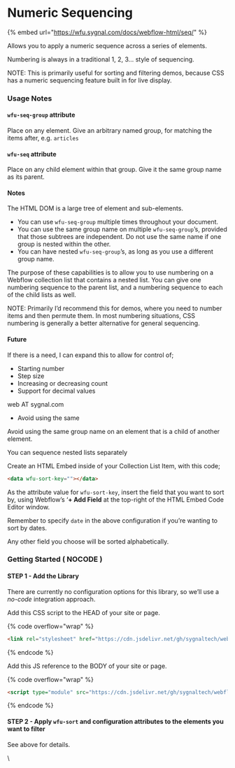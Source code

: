 # Numeric Sequencing

{% embed url="https://wfu.sygnal.com/docs/webflow-html/seq/" %}

Allows you to apply a numeric sequence across a series of elements.

Numbering is always in a traditional 1, 2, 3… style of sequencing.

NOTE: This is primarily useful for sorting and filtering demos, because CSS has a numeric sequencing feature built in for live display.

### Usage Notes <a href="#usage-notes" id="usage-notes"></a>

#### `wfu-seq-group` attribute <a href="#wfu-seq-group-attribute" id="wfu-seq-group-attribute"></a>

Place on any element. Give an arbitrary named group, for matching the items after, e.g. `articles`

#### `wfu-seq` attribute <a href="#wfu-seq-attribute" id="wfu-seq-attribute"></a>

Place on any child element within that group. Give it the same group name as its parent.

#### Notes <a href="#notes" id="notes"></a>

The HTML DOM is a large tree of element and sub-elements.

* You can use `wfu-seq-group` multiple times throughout your document.
* You can use the same group name on multiple `wfu-seq-group`’s, provided that those subtrees are independent. Do not use the same name if one group is nested within the other.
* You can have nested `wfu-seq-group`’s, as long as you use a different group name.

The purpose of these capabilities is to allow you to use numbering on a Webflow collection list that contains a nested list. You can give one numbering sequence to the parent list, and a numbering sequence to each of the child lists as well.

NOTE: Primarily I’d recommend this for demos, where you need to number items and then permute them. In most numbering situations, CSS numbering is generally a better alternative for general sequencing.

#### Future <a href="#future" id="future"></a>

If there is a need, I can expand this to allow for control of;

* Starting number
* Step size
* Increasing or decreasing count
* Support for decimal values

web AT sygnal.com

* Avoid using the same

Avoid using the same group name on an element that is a child of another element.

You can sequence nested lists separately

Create an HTML Embed inside of your Collection List Item, with this code;

```html
<data wfu-sort-key=""></data>
```

As the attribute value for `wfu-sort-key`, insert the field that you want to sort by, using Webflow’s ‘**+ Add Field** at the top-right of the HTML Embed Code Editor window.

Remember to specify `date` in the above configuration if you’re wanting to sort by dates.

Any other field you choose will be sorted alphabetically.

### Getting Started ( NOCODE ) <a href="#getting-started-nocode" id="getting-started-nocode"></a>

#### STEP 1 - Add the Library <a href="#step-1---add-the-library" id="step-1---add-the-library"></a>

There are currently no configuration options for this library, so we’ll use a _no-code_ integration approach.

Add this CSS script to the HEAD of your site or page.

{% code overflow="wrap" %}
```html
<link rel="stylesheet" href="https://cdn.jsdelivr.net/gh/sygnaltech/webflow-util@4.11/dist/css/webflow-html.min.css">
```
{% endcode %}

Add this JS reference to the BODY of your site or page.

{% code overflow="wrap" %}
```html
<script type="module" src="https://cdn.jsdelivr.net/gh/sygnaltech/webflow-util@4.11/src/nocode/webflow-html.min.js"></script>
```
{% endcode %}

#### STEP 2 - Apply `wfu-sort` and configuration attributes to the elements you want to filter <a href="#step-2---apply-wfu-sort-and-configuration-attributes-to-the-elements-you-want-to-filter" id="step-2---apply-wfu-sort-and-configuration-attributes-to-the-elements-you-want-to-filter"></a>

See above for details.

\
